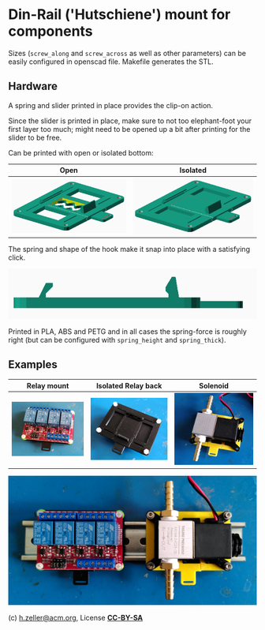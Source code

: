 # Din-Rail ('Hutschiene') mount for components

Sizes (`screw_along` and `screw_across` as well as other parameters)
can be easily configured in openscad file.
Makefile generates the STL.

## Hardware
A spring and slider printed in place provides the clip-on action.

Since the slider is printed in place, make sure to not too elephant-foot
your first layer too much; might need to be opened up a bit after printing for
the slider to be free.

Can be printed with open or isolated bottom:

Open                        | Isolated
----------------------------|---------------
![](img/din-rail-mount.png) | ![](img/din-rail-mount-isolated.png)


The spring and shape of the hook make it snap into place with a satisfying
click.

![](img/din-rail-mount-side-view.png)

Printed in PLA, ABS and PETG and in all cases the spring-force is roughly
right (but can be configured with `spring_height` and `spring_thick`).

## Examples
Relay mount             | Isolated Relay back         | Solenoid
------------------------|-----------------------------|-------------------
![](img/relay-mount.jpg)|![](img/relay-mount-back.jpg)|![](img/solenoid-mount.jpg)

![](img/mounted.jpg)

(c) h.zeller@acm.org, License **[CC-BY-SA]**

[cc-by-sa]: https://creativecommons.org/licenses/by-sa/2.0/
